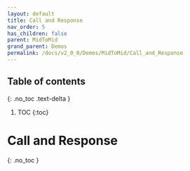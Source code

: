 ```yaml
---
layout: default
title: Call and Response
nav_order: 5
has_children: false
parent: MidToMid
grand_parent: Demos
permalink: /docs/v2_0_0/Demos/MidToMid/Call_and_Response
---
```



## Table of contents
{: .no_toc .text-delta }

1. TOC
{:toc}

# Call and Response
{: .no_toc }

